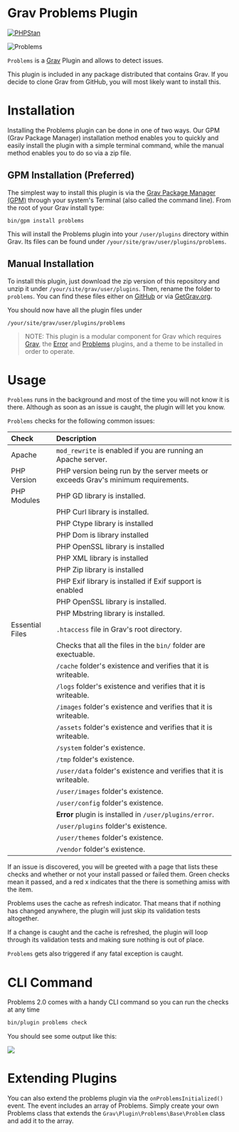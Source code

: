 # Grav Problems Plugin

[![PHPStan](https://img.shields.io/badge/PHPStan-enabled-brightgreen.svg?style=flat)](https://github.com/phpstan/phpstan)

![Problems](assets/readme_1.jpg)

`Problems` is a [Grav](https://github.com/getgrav/grav) Plugin and allows to detect issues.

This plugin is included in any package distributed that contains Grav. If you decide to clone Grav from GitHub, you will most likely want to install this.

# Installation

Installing the Problems plugin can be done in one of two ways. Our GPM (Grav Package Manager) installation method enables you to quickly and easily install the plugin with a simple terminal command, while the manual method enables you to do so via a zip file.

## GPM Installation (Preferred)

The simplest way to install this plugin is via the [Grav Package Manager (GPM)](https://learn.getgrav.org/advanced/grav-gpm) through your system's Terminal (also called the command line).  From the root of your Grav install type:

    bin/gpm install problems

This will install the Problems plugin into your `/user/plugins` directory within Grav. Its files can be found under `/your/site/grav/user/plugins/problems`.

## Manual Installation

To install this plugin, just download the zip version of this repository and unzip it under `/your/site/grav/user/plugins`. Then, rename the folder to `problems`. You can find these files either on [GitHub](https://github.com/getgrav/grav-plugin-problems) or via [GetGrav.org](https://getgrav.org/downloads/plugins#extras).

You should now have all the plugin files under

    /your/site/grav/user/plugins/problems

> NOTE: This plugin is a modular component for Grav which requires [Grav](https://github.com/getgrav/grav), the [Error](https://github.com/getgrav/grav-plugin-error) and [Problems](https://github.com/getgrav/grav-plugin-problems) plugins, and a theme to be installed in order to operate.

# Usage

`Problems` runs in the background and most of the time you will not know it is there. Although as soon as an issue is caught, the plugin will let you know.

`Problems` checks for the following common issues:

| Check           | Description                                                                       |
| :-------------- | :-------------------------------------------------------------------------------- |
| Apache          | `mod_rewrite` is enabled if you are running an Apache server.                     |
| PHP Version     | PHP version being run by the server meets or exceeds Grav's minimum requirements. |
| PHP Modules     | PHP GD library is installed.                                                      |
|                 | PHP Curl library is installed.                                                    |
|                 | PHP Ctype library is installed                                                    |
|                 | PHP Dom is library installed                                                      |
|                 | PHP OpenSSL library is installed                                                  |
|                 | PHP XML library is installed                                                      |
|                 | PHP Zip library is installed                                                      |
|                 | PHP Exif library is installed if Exif support is enabled                          |
|                 | PHP OpenSSL library is installed.                                                 |
|                 | PHP Mbstring library is installed.                                                |
| Essential Files | `.htaccess` file in Grav's root directory.                                        |
|                 | Checks that all the files in the `bin/` folder are exectuable.                    |
|                 | `/cache` folder's existence and verifies that it is writeable.                    |
|                 | `/logs` folder's existence and verifies that it is writeable.                     |
|                 | `/images` folder's existence and verifies that it is writeable.                   |
|                 | `/assets` folder's existence and verifies that it is writeable.                   |
|                 | `/system` folder's existence.                                                     |
|                 | `/tmp` folder's existence.                                                        |
|                 | `/user/data` folder's existence and verifies that it is writeable.                |
|                 | `/user/images` folder's existence.                                                |
|                 | `/user/config` folder's existence.                                                |
|                 | **Error** plugin is installed in `/user/plugins/error`.                           |
|                 | `/user/plugins` folder's existence.                                               |
|                 | `/user/themes` folder's existence.                                                |
|                 | `/vendor` folder's existence.                                                     |

If an issue is discovered, you will be greeted with a page that lists these checks and whether or not your install passed or failed them. Green checks mean it passed, and a red x indicates that the there is something amiss with the item.

Problems uses the cache as refresh indicator. That means that if nothing has changed anywhere, the plugin will just skip its validation tests altogether.

If a change is caught and the cache is refreshed, the plugin will loop through its validation tests and making sure nothing is out of place.

`Problems` gets also triggered if any fatal exception is caught.

# CLI Command

Problems 2.0 comes with a handy CLI command so you can run the checks at any time

```bash
bin/plugin problems check
```

You should see some output like this:


![](assets/cli.png)

# Extending Plugins

You can also extend the problems plugin via the `onProblemsInitialized()` event.  The event includes an array of Problems.  Simply create your own Problems class that extends the `Grav\Plugin\Problems\Base\Problem` class and add it to the array.
